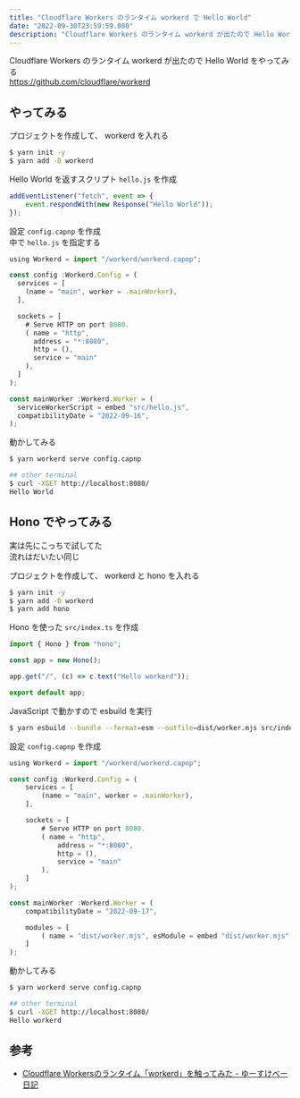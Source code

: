 ```yaml
---
title: "Cloudflare Workers のランタイム workerd で Hello World"
date: "2022-09-30T23:59:59.000"
description: "Cloudflare Workers のランタイム workerd が出たので Hello World をやってみる"
---
```


Cloudflare Workers のランタイム workerd が出たので Hello World をやってみる  
https://github.com/cloudflare/workerd


## やってみる

プロジェクトを作成して、 workerd を入れる

```sh
$ yarn init -y
$ yarn add -D workerd
```

Hello World を返すスクリプト `hello.js` を作成

```js
addEventListener("fetch", event => {
    event.respondWith(new Response("Hello World"));
});
```

設定 `config.capnp` を作成  
中で `hello.js` を指定する

```js
using Workerd = import "/workerd/workerd.capnp";

const config :Workerd.Config = (
  services = [
    (name = "main", worker = .mainWorker),
  ],

  sockets = [
    # Serve HTTP on port 8080.
    ( name = "http",
      address = "*:8080",
      http = (),
      service = "main"
    ),
  ]
);

const mainWorker :Workerd.Worker = (
  serviceWorkerScript = embed "src/hello.js",
  compatibilityDate = "2022-09-16",
);
```

動かしてみる

```sh
$ yarn workerd serve config.capnp

## other terminal
$ curl -XGET http://localhost:8080/
Hello World
```


## Hono でやってみる

実は先にこっちで試してた  
流れはだいたい同じ

プロジェクトを作成して、 workerd と hono を入れる

```sh
$ yarn init -y
$ yarn add -D workerd
$ yarn add hono
```

Hono を使った `src/index.ts` を作成  

```ts
import { Hono } from "hono";

const app = new Hono();

app.get("/", (c) => c.text("Hello workerd"));

export default app;
```

JavaScript で動かすので esbuild を実行

```sh
$ yarn esbuild --bundle --format=esm --outfile=dist/worker.mjs src/index.ts
```

設定 `config.capnp` を作成

```ts
using Workerd = import "/workerd/workerd.capnp";

const config :Workerd.Config = (
	services = [
		(name = "main", worker = .mainWorker),
	],

	sockets = [
		# Serve HTTP on port 8080.
		( name = "http",
			address = "*:8080",
			http = (),
			service = "main"
		),
	]
);

const mainWorker :Workerd.Worker = (
	compatibilityDate = "2022-09-17",

	modules = [
		( name = "dist/worker.mjs", esModule = embed "dist/worker.mjs" ),
	]
);
```

動かしてみる

```sh
$ yarn workerd serve config.capnp

## other terminal
$ curl -XGET http://localhost:8080/
Hello workerd
```


## 参考

- [Cloudflare Workersのランタイム「workerd」を触ってみた - ゆーすけべー日記](https://yusukebe.com/posts/2022/workerd/)
